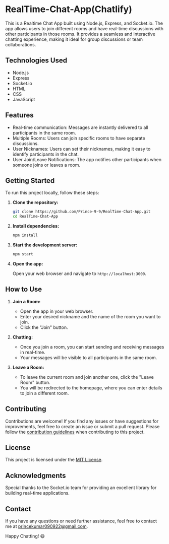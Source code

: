 # RealTime-Chat-App(Chatlify)
<!-- # Realtime Chat App using Node.js, Express, and Socket.io -->

<!-- ![Chat App Screenshot](link-to-screenshot.png) -->

This is a Realtime Chat App built using Node.js, Express, and Socket.io. The app allows users to join different rooms and have real-time discussions with other participants in those rooms. It provides a seamless and interactive chatting experience, making it ideal for group discussions or team collaborations.

## Technologies Used

- Node.js
- Express
- Socket.io
- HTML
- CSS
- JavaScript


## Features

- Real-time communication: Messages are instantly delivered to all participants in the same room.
- Multiple Rooms: Users can join specific rooms to have separate discussions.
- User Nicknames: Users can set their nicknames, making it easy to identify participants in the chat.
- User Join/Leave Notifications: The app notifies other participants when someone joins or leaves a room.

## Getting Started

To run this project locally, follow these steps:

1. **Clone the repository:**

   ```bash
   git clone https://github.com/Prince-9-9/RealTime-Chat-App.git
   cd RealTime-Chat-App
   ```

2. **Install dependencies:**

   ```bash
   npm install
   ```

3. **Start the development server:**

   ```bash
   npm start
   ```

4. **Open the app:**

   Open your web browser and navigate to `http://localhost:3000`.

## How to Use

1. **Join a Room:**

   - Open the app in your web browser.
   - Enter your desired nickname and the name of the room you want to join.
   - Click the "Join" button.

2. **Chatting:**

   - Once you join a room, you can start sending and receiving messages in real-time.
   - Your messages will be visible to all participants in the same room.

<!-- 3. **Create a New Room:** -->
<!-- 
   - To create a new room, simply enter a unique room name that doesn't already exist.
   - Click the "Join" button to create and join the new room. -->

3. **Leave a Room:**

   - To leave the current room and join another one, click the "Leave Room" button.
   - You will be redirected to the homepage, where you can enter details to join a different room.


## Contributing

Contributions are welcome! If you find any issues or have suggestions for improvements, feel free to create an issue or submit a pull request. Please follow the [contribution guidelines](CONTRIBUTING.md) when contributing to this project.

## License

This project is licensed under the [MIT License](LICENSE).

## Acknowledgments

Special thanks to the Socket.io team for providing an excellent library for building real-time applications.

## Contact

If you have any questions or need further assistance, feel free to contact me at princekumar090922@gmail.com.

Happy Chatting! 😄
